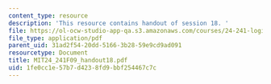 ```yaml
---
content_type: resource
description: 'This resource contains handout of session 18. '
file: https://ol-ocw-studio-app-qa.s3.amazonaws.com/courses/24-241-logic-i-fall-2009/1fe0cc1e57b7d4238fd9bbf254467c7c_MIT24_241F09_handout18.pdf
file_type: application/pdf
parent_uid: 31ad2f54-20dd-5166-3b28-59e9cd9ad091
resourcetype: Document
title: MIT24_241F09_handout18.pdf
uid: 1fe0cc1e-57b7-d423-8fd9-bbf254467c7c
---
```

